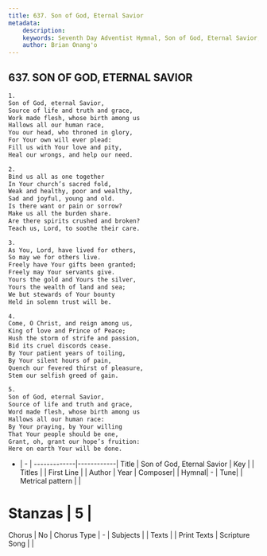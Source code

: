 ```yaml
---
title: 637. Son of God, Eternal Savior
metadata:
    description: 
    keywords: Seventh Day Adventist Hymnal, Son of God, Eternal Savior, , 
    author: Brian Onang'o
---
```



## 637. SON OF GOD, ETERNAL SAVIOR

```txt
1.
Son of God, eternal Savior,
Source of life and truth and grace,
Work made flesh, whose birth among us
Hallows all our human race,
You our head, who throned in glory,
For Your own will ever plead:
Fill us with Your love and pity,
Heal our wrongs, and help our need.

2.
Bind us all as one together
In Your church’s sacred fold,
Weak and healthy, poor and wealthy,
Sad and joyful, young and old.
Is there want or pain or sorrow?
Make us all the burden share.
Are there spirits crushed and broken?
Teach us, Lord, to soothe their care.

3.
As You, Lord, have lived for others,
So may we for others live.
Freely have Your gifts been granted;
Freely may Your servants give.
Yours the gold and Yours the silver,
Yours the wealth of land and sea;
We but stewards of Your bounty
Held in solemn trust will be.

4.
Come, O Christ, and reign among us,
King of love and Prince of Peace;
Hush the storm of strife and passion,
Bid its cruel discords cease.
By Your patient years of toiling,
By Your silent hours of pain,
Quench our fevered thirst of pleasure,
Stem our selfish greed of gain.

5.
Son of God, eternal Savior,
Source of life and truth and grace,
Word made flesh, whose birth among us
Hallows all our human race:
By Your praying, by Your willing
That Your people should be one,
Grant, oh, grant our hope’s fruition:
Here on earth Your will be done.
```

- |   -  |
-------------|------------|
Title | Son of God, Eternal Savior |
Key |  |
Titles |  |
First Line |  |
Author | 
Year | 
Composer|  |
Hymnal|  - |
Tune|  |
Metrical pattern | |
# Stanzas | 5 |
Chorus | No |
Chorus Type | - |
Subjects |  |
Texts |  |
Print Texts | 
Scripture Song |  |
  
